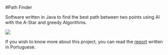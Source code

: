 #Path Finder

Software written in Java to find the best path between two points using AI with the A-Star and greedy Algorithms.

![](https://github.com/jaimedantas/PathFinder/blob/master/busca_A_star.png)

If you wish to know more about this project, you can read the [report](https://github.com/jaimedantas/PathFinder/blob/master/IA_Jaime_Dantas.pdf) written in Portuguese.

